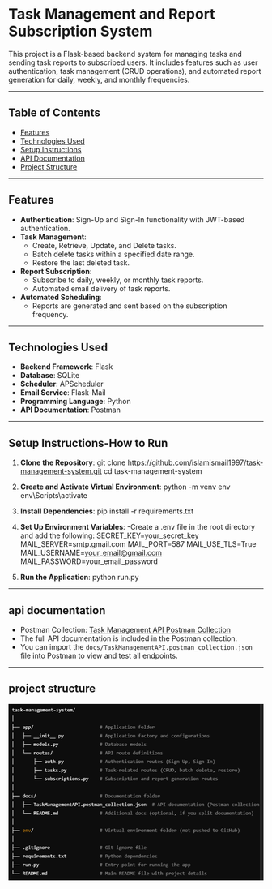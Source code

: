 
# Task Management and Report Subscription System

This project is a Flask-based backend system for managing tasks and sending task reports to subscribed users. It includes features such as user authentication, task management (CRUD operations), and automated report generation for daily, weekly, and monthly frequencies.
____________________________________________________________________________________________________________________


## Table of Contents
- [Features](#features)
- [Technologies Used](#technologies-used)
- [Setup Instructions](#setup-instructions-How-to-Run)
- [API Documentation](#api-documentation)
- [Project Structure](#project-structure)
____________________________________________________________________________________________________________________


## Features
- **Authentication**: Sign-Up and Sign-In functionality with JWT-based authentication.
- **Task Management**:
  - Create, Retrieve, Update, and Delete tasks.
  - Batch delete tasks within a specified date range.
  - Restore the last deleted task.
- **Report Subscription**:
  - Subscribe to daily, weekly, or monthly task reports.
  - Automated email delivery of task reports.
- **Automated Scheduling**:
  - Reports are generated and sent based on the subscription frequency.

____________________________________________________________________________________________________________________


## Technologies Used
- **Backend Framework**: Flask
- **Database**: SQLite
- **Scheduler**: APScheduler
- **Email Service**: Flask-Mail
- **Programming Language**: Python
- **API Documentation**: Postman

____________________________________________________________________________________________________________________


## Setup Instructions-How to Run
1. **Clone the Repository**:
     git clone https://github.com/islamismail1997/task-management-system.git
         cd task-management-system
         
2. **Create and Activate Virtual Environment**:
        python -m venv env
            env\Scripts\activate

3. **Install Dependencies**:
        pip install -r requirements.txt

4. **Set Up Environment Variables**:
    -Create a .env file in the root directory and add the following:
        SECRET_KEY=your_secret_key
        MAIL_SERVER=smtp.gmail.com
        MAIL_PORT=587
        MAIL_USE_TLS=True
        MAIL_USERNAME=your_email@gmail.com
        MAIL_PASSWORD=your_email_password

5. **Run the Application**:
        python run.py
____________________________________________________________________________________________________________________


## api documentation
  - Postman Collection: [Task Management API Postman Collection](docs/TaskManagementAPI.postman_collection.json)
  - The full API documentation is included in the Postman collection.
  - You can import the `docs/TaskManagementAPI.postman_collection.json` file into Postman to view and test all      endpoints.

____________________________________________________________________________________________________________________



## project structure

![alt text](image-1.png)

